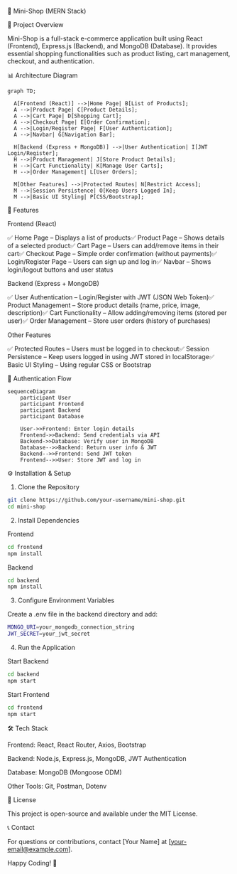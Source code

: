 🛒 Mini-Shop (MERN Stack)

📌 Project Overview

Mini-Shop is a full-stack e-commerce application built using React (Frontend), Express.js (Backend), and MongoDB (Database). It provides essential shopping functionalities such as product listing, cart management, checkout, and authentication.

📊 Architecture Diagram
```mermaid
graph TD;

  A[Frontend (React)] -->|Home Page| B[List of Products];
  A -->|Product Page| C[Product Details];
  A -->|Cart Page| D[Shopping Cart];
  A -->|Checkout Page| E[Order Confirmation];
  A -->|Login/Register Page| F[User Authentication];
  A -->|Navbar| G[Navigation Bar];

  H[Backend (Express + MongoDB)] -->|User Authentication| I[JWT Login/Register];
  H -->|Product Management| J[Store Product Details];
  H -->|Cart Functionality| K[Manage User Carts];
  H -->|Order Management| L[User Orders];

  M[Other Features] -->|Protected Routes| N[Restrict Access];
  M -->|Session Persistence| O[Keep Users Logged In];
  M -->|Basic UI Styling| P[CSS/Bootstrap];
```

🚀 Features

Frontend (React)

✅ Home Page – Displays a list of products✅ Product Page – Shows details of a selected product✅ Cart Page – Users can add/remove items in their cart✅ Checkout Page – Simple order confirmation (without payments)✅ Login/Register Page – Users can sign up and log in✅ Navbar – Shows login/logout buttons and user status

Backend (Express + MongoDB)

✅ User Authentication – Login/Register with JWT (JSON Web Token)✅ Product Management – Store product details (name, price, image, description)✅ Cart Functionality – Allow adding/removing items (stored per user)✅ Order Management – Store user orders (history of purchases)

Other Features

✅ Protected Routes – Users must be logged in to checkout✅ Session Persistence – Keep users logged in using JWT stored in localStorage✅ Basic UI Styling – Using regular CSS or Bootstrap

🔑 Authentication Flow
```mermaid
sequenceDiagram
    participant User
    participant Frontend
    participant Backend
    participant Database

    User->>Frontend: Enter login details
    Frontend->>Backend: Send credentials via API
    Backend->>Database: Verify user in MongoDB
    Database-->>Backend: Return user info & JWT
    Backend-->>Frontend: Send JWT token
    Frontend-->>User: Store JWT and log in
```
⚙️ Installation & Setup

1. Clone the Repository
```sh
git clone https://github.com/your-username/mini-shop.git
cd mini-shop
```
2. Install Dependencies

Frontend
```sh
cd frontend
npm install
```
Backend
```sh
cd backend
npm install
```
3. Configure Environment Variables

Create a .env file in the backend directory and add:
```sh
MONGO_URI=your_mongodb_connection_string
JWT_SECRET=your_jwt_secret
```
4. Run the Application

Start Backend
```sh
cd backend
npm start
```
Start Frontend
```sh
cd frontend
npm start
```
🛠️ Tech Stack

Frontend: React, React Router, Axios, Bootstrap

Backend: Node.js, Express.js, MongoDB, JWT Authentication

Database: MongoDB (Mongoose ODM)

Other Tools: Git, Postman, Dotenv

📜 License

This project is open-source and available under the MIT License.

📞 Contact

For questions or contributions, contact [Your Name] at [your-email@example.com].

Happy Coding! 🚀

